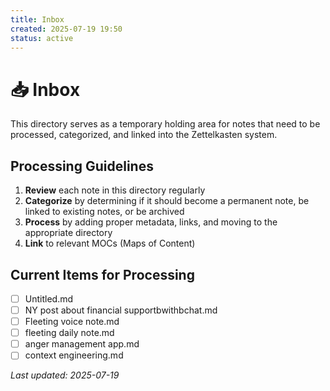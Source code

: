 ```yaml
---
title: Inbox
created: 2025-07-19 19:50
status: active
---
```


# 📥 Inbox

This directory serves as a temporary holding area for notes that need to be processed, categorized, and linked into the Zettelkasten system.

## Processing Guidelines

1. **Review** each note in this directory regularly
2. **Categorize** by determining if it should become a permanent note, be linked to existing notes, or be archived
3. **Process** by adding proper metadata, links, and moving to the appropriate directory
4. **Link** to relevant MOCs (Maps of Content)

## Current Items for Processing

- [ ] Untitled.md
- [ ] NY post about financial supportbwithbchat.md
- [ ] Fleeting voice note.md
- [ ] fleeting daily note.md
- [ ] anger management app.md
- [ ] context engineering.md

*Last updated: 2025-07-19*
